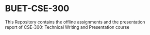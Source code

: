 # BUET-CSE-300
This Repository contains the offline assignments and the presentation report of CSE-300: Technical Writing and Presentation course
